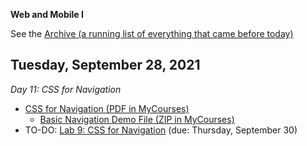 **Web and Mobile I**

See the [Archive (a running list of everything that came before today)](schedule.md)

## Tuesday, September 28, 2021

*Day 11: CSS for Navigation*

- [CSS for Navigation (PDF in MyCourses)](https://mycourses.rit.edu/d2l/le/content/936882/viewContent/7698423/View)
  - [Basic Navigation Demo File (ZIP in MyCourses)](https://mycourses.rit.edu/d2l/le/content/936882/viewContent/7698428/View)
- TO-DO: [Lab 9: CSS for Navigation](lab09-css-for-navigation/instructions.md) (due: Thursday, September 30)

